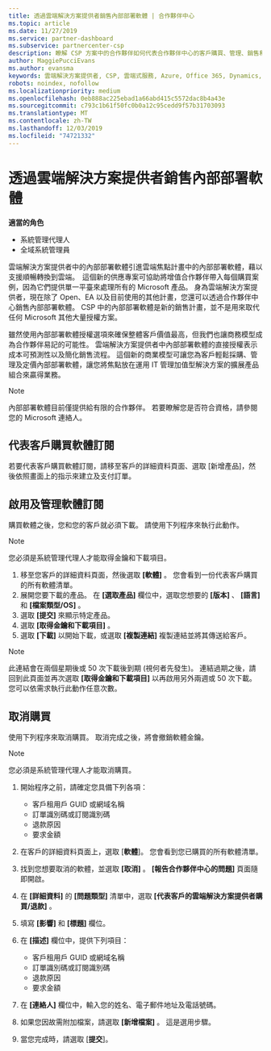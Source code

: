 ```yaml
---
title: 透過雲端解決方案提供者銷售內部部署軟體 | 合作夥伴中心
ms.topic: article
ms.date: 11/27/2019
ms.service: partner-dashboard
ms.subservice: partnercenter-csp
description: 瞭解 CSP 方案中的合作夥伴如何代表合作夥伴中心的客戶購買、管理、銷售和取消內部部署軟體訂閱。
author: MaggiePucciEvans
ms.author: evansma
keywords: 雲端解決方案提供者, CSP, 雲端式服務, Azure, Office 365, Dynamics, 雲端解決方案提供者合作夥伴, 過雲端解決方案提供者銷售, 直接合作夥伴, 間接雲端解決方案提供者合作夥伴, 間接雲端解決方案提供者經銷商, 直接雲端解決方案提供者, 間接雲端解決方案提供者, 直接模型, 間接模型, 間接經銷商, 間接提供者, 提供者, 散發者, 雲端解決方案提供者計畫
robots: noindex, nofollow
ms.localizationpriority: medium
ms.openlocfilehash: 0eb888ac225ebad1a66abd415c5572dac8b4a43e
ms.sourcegitcommit: c793c1b61f50fc0b0a12c95cedd9f57b31703093
ms.translationtype: MT
ms.contentlocale: zh-TW
ms.lasthandoff: 12/03/2019
ms.locfileid: "74721332"
---
```

# <a name="sell-on-premise-software-through-csp"></a>透過雲端解決方案提供者銷售內部部署軟體

**適當的角色**

- 系統管理代理人
- 全域系統管理員

雲端解決方案提供者中的內部部署軟體引進雲端焦點計畫中的內部部署軟體，藉以支援順暢轉換到雲端。  這個新的供應專案可協助將增值合作夥伴帶入每個購買案例，因為它們提供單一平臺來處理所有的 Microsoft 產品。 身為雲端解決方案提供者，現在除了 Open、EA 以及目前使用的其他計畫，您還可以透過合作夥伴中心銷售內部部署軟體。 CSP 中的內部部署軟體是新的銷售計畫，並不是用來取代任何 Microsoft 其他大量授權方案。 
 
雖然使用內部部署軟體授權選項來確保整體客戶價值最高，但我們也讓商務模型成為合作夥伴易記的可能性。 雲端解決方案提供者中內部部署軟體的直接授權表示成本可預測性以及簡化銷售流程。 這個新的商業模型可讓您為客戶輕鬆採購、管理及定價內部部署軟體，讓您將焦點放在運用 IT 管理加值型解決方案的擴展產品組合來贏得業務。 

>[!NOTE]
>內部部署軟體目前僅提供給有限的合作夥伴。 若要瞭解您是否符合資格，請參閱您的 Microsoft 連絡人。 


## <a name="buy-software-subscriptions-on-behalf-of-customers"></a>代表客戶購買軟體訂閱

若要代表客戶購買軟體訂閱，請移至客戶的詳細資料頁面、選取 \[新增產品\]，然後依照畫面上的指示來建立及支付訂單。

## <a name="activate-and-manage-software-subscriptions"></a>啟用及管理軟體訂閱

購買軟體之後，您和您的客戶就必須下載。 請使用下列程序來執行此動作。 

>[!NOTE]
>您必須是系統管理代理人才能取得金鑰和下載項目。 

1. 移至您客戶的詳細資料頁面，然後選取 **\[軟體\]** 。 您會看到一份代表客戶購買的所有軟體清單。 
2.  展開您要下載的產品。 在 **\[選取產品\]** 欄位中，選取您想要的 **\[版本\]** 、 **\[語言\]** 和 **\[檔案類型/OS\]** 。 
3.  選取 **\[提交\]** 來顯示特定產品。 
4.  選取 **\[取得金鑰和下載項目\]** 。 
5.  選取 **\[下載\]** 以開始下載，或選取 **\[複製連結\]** 複製連結並將其傳送給客戶。 

>[!NOTE]
>此連結會在兩個星期後或 50 次下載後到期 (視何者先發生)。 連結過期之後，請回到此頁面並再次選取 **\[取得金鑰和下載項目\]** 以再啟用另外兩週或 50 次下載。 您可以依需求執行此動作任意次數。 


## <a name="cancel-a-purchase"></a>取消購買
使用下列程序來取消購買。 取消完成之後，將會撤銷軟體金鑰。 

>[!NOTE]
>您必須是系統管理代理人才能取消購買。 

1.  開始程序之前，請確定您具備下列各項： 
    -   客戶租用戶 GUID 或網域名稱
    -   訂單識別碼或訂閱識別碼
    -   退款原因
    -   要求金額

2.  在客戶的詳細資料頁面上，選取 [**軟體**]。 您會看到您已購買的所有軟體清單。 

3.  找到您想要取消的軟體，並選取 **\[取消\]** 。 **\[報告合作夥伴中心的問題\]** 頁面隨即開啟。 

4.  在 **\[詳細資料\]** 的 **\[問題類型\]** 清單中，選取 **\[代表客戶的雲端解決方案提供者購買/退款\]** 。

5.  填寫 **\[影響\]** 和 **\[標題\]** 欄位。 

6.  在 **\[描述\]** 欄位中，提供下列項目： 
    -   客戶租用戶 GUID 或網域名稱
    -   訂單識別碼或訂閱識別碼
    -   退款原因
    -   要求金額

7.  在 **\[連絡人\]** 欄位中，輸入您的姓名、電子郵件地址及電話號碼。 

8.  如果您因故需附加檔案，請選取 **\[新增檔案\]** 。 這是選用步驟。 

9.  當您完成時，請選取 [**提交**]。
